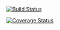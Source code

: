 [![Build Status](https://about.travis-ci.com/yaodtou/cs107test.svg?branch=main)](https://about.travis-ci.com/yaodtou/cs107test.svg?branch=main)

[![Coverage Status](https://codecov.io/gh/yaodtou/cs107test/branch/master/graph/badge.svg?token=OJMTFT6TBN)](https://codecov.io/gh/yaodtou/cs107test)
